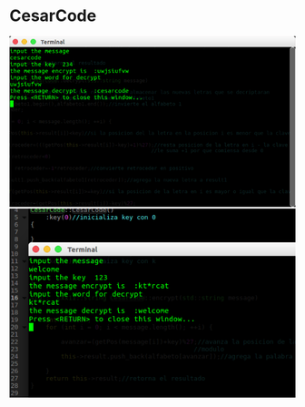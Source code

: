 # CesarCode

![alt text](https://github.com/RaulToto/CesarCode/blob/master/Captura%20de%20pantalla%20de%202017-04-23%2012-02-53.png)
![alt text](https://github.com/RaulToto/CesarCode/blob/master/Captura%20de%20pantalla%20de%202017-04-23%2012-05-43.png)

